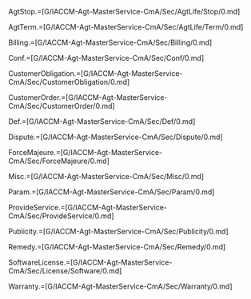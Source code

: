 AgtStop.=[G/IACCM-Agt-MasterService-CmA/Sec/AgtLife/Stop/0.md]

AgtTerm.=[G/IACCM-Agt-MasterService-CmA/Sec/AgtLife/Term/0.md]

Billing.=[G/IACCM-Agt-MasterService-CmA/Sec/Billing/0.md]

Conf.=[G/IACCM-Agt-MasterService-CmA/Sec/Conf/0.md]

CustomerObligation.=[G/IACCM-Agt-MasterService-CmA/Sec/CustomerObligation/0.md]

CustomerOrder.=[G/IACCM-Agt-MasterService-CmA/Sec/CustomerOrder/0.md]

Def.=[G/IACCM-Agt-MasterService-CmA/Sec/Def/0.md]

Dispute.=[G/IACCM-Agt-MasterService-CmA/Sec/Dispute/0.md]

ForceMajeure.=[G/IACCM-Agt-MasterService-CmA/Sec/ForceMajeure/0.md]

Misc.=[G/IACCM-Agt-MasterService-CmA/Sec/Misc/0.md]

Param.=[G/IACCM-Agt-MasterService-CmA/Sec/Param/0.md]

ProvideService.=[G/IACCM-Agt-MasterService-CmA/Sec/ProvideService/0.md]

Publicity.=[G/IACCM-Agt-MasterService-CmA/Sec/Publicity/0.md]

Remedy.=[G/IACCM-Agt-MasterService-CmA/Sec/Remedy/0.md]

SoftwareLicense.=[G/IACCM-Agt-MasterService-CmA/Sec/License/Software/0.md]

Warranty.=[G/IACCM-Agt-MasterService-CmA/Sec/Warranty/0.md]

